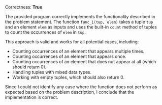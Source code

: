 Correctness: **True**

The provided program correctly implements the functionality described in the problem statement. The function `func_1(tup, elem)` takes a tuple `tup` and an element `elem` as inputs and uses the built-in `count` method of tuples to count the occurrences of `elem` in `tup`. 

This approach is valid and works for all potential cases, including:
- Counting occurrences of an element that appears multiple times.
- Counting occurrences of an element that appears once.
- Counting occurrences of an element that does not appear at all (which should return 0).
- Handling tuples with mixed data types.
- Working with empty tuples, which should also return 0.

Since I could not identify any case where the function does not perform as expected based on the problem description, I conclude that the implementation is correct.
